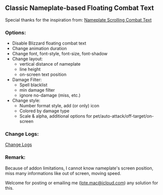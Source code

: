 ## Classic Nameplate-based Floating Combat Text

Special thanks for the inspiration from: [Nameplate Scrolling Combat Text](https://www.curseforge.com/wow/addons/nameplate-scrolling-combat-text)

### Options:

* Disable Blizzard floating combat text
* Change animation duration
* Change font, font-style, font-size, font-shadow
* Change layout:
  * vertical distance of nameplate
  * line height
  * on-screen text position
* Damage Filter:
  * Spell blacklist
  * min damage filter
  * ignore no-damage (miss, etc.)
* Change style:
  * Number format style, add (or only) icon
  * Colored by damage type
  * Scale & alpha, additional options for pet/auto-attack/off-target/on-screen

### Change Logs:

[Change Logs](CHANGELOGS.md)

### Remark:

Because of addon limitations, I cannot know nameplate's screen position, miss many informations like out of screen, moving speed.

Welcome for posting or emailing me (lote.mac@icloud.com) any solution for this.

